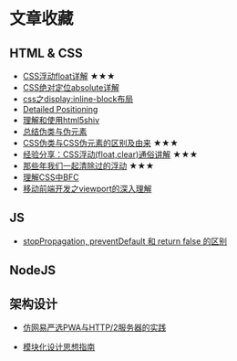 # 文章收藏

## HTML & CSS

* [CSS浮动float详解](https://www.jianshu.com/p/07eb19957991)   ★★★
* [CSS绝对定位absolute详解](https://www.jianshu.com/p/a3da5e27d22b)
* [css之display:inline-block布局](http://www.cnblogs.com/Ry-yuan/p/6848197.html)
* [Detailed Positioning](https://learn.shayhowe.com/advanced-html-css/detailed-css-positioning/)
* [理解和使用html5shiv](http://www.itread01.com/articles/1478500535.html)
* [总结伪类与伪元素](http://www.alloyteam.com/2016/05/summary-of-pseudo-classes-and-pseudo-elements/)
* [CSS伪类与CSS伪元素的区别及由来](https://swordair.com/origin-and-difference-between-css-pseudo-classes-and-pseudo-elements/) ★★★
* [经验分享：CSS浮动(float,clear)通俗讲解](http://www.cnblogs.com/iyangyuan/archive/2013/03/27/2983813.html) ★★★
* [那些年我们一起清除过的浮动](http://www.iyunlu.com/view/css-xhtml/55.html) ★★★
* [理解CSS中BFC](https://www.w3cplus.com/css/understanding-block-formatting-contexts-in-css.html)
* [移动前端开发之viewport的深入理解](https://www.w3cplus.com/css/understanding-block-formatting-contexts-in-css.html)

## JS

* [stopPropagation, preventDefault 和 return false 的区别](http://www.cnblogs.com/lucybloguniquecom/p/5306891.html)

## NodeJS

## 架构设计

* [仿网易严选PWA与HTTP/2服务器的实践](https://juejin.im/post/5ad3141df265da238441075f?utm_source=gold_browser_extension#heading-3)

* [模块化设计思想指南](https://juejin.im/entry/5ad8535cf265da502c218a7c?utm_source=gold_browser_extension)
